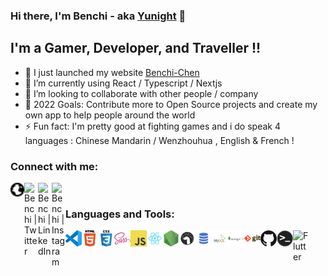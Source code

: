 ### Hi there, I'm Benchi - aka [Yunight][twitter] 👋

## I'm a Gamer, Developer, and Traveller !!

- 🔭 I just launched my website [Benchi-Chen][website]
- 🌱 I’m currently using React / Typescript / Nextjs
- 👯 I’m looking to collaborate with other people / company
- 🥅 2022 Goals: Contribute more to Open Source projects and create my own app to help people around the world
- ⚡ Fun fact: I'm pretty good at fighting games and i do speak 4 languages : Chinese Mandarin / Wenzhouhua , English & French !

### Connect with me:

[<img align="left" alt="Benchi-chen.com" width="22px" src="https://raw.githubusercontent.com/iconic/open-iconic/master/svg/globe.svg" />][website]
[<img align="left" alt="Benchi | Twitter" width="22px" src="https://cdn.jsdelivr.net/npm/simple-icons@v3/icons/twitter.svg" />][twitter]
[<img align="left" alt="Benchi | LinkedIn" width="22px" src="https://cdn.jsdelivr.net/npm/simple-icons@v3/icons/linkedin.svg" />][linkedin]
[<img align="left" alt="Benchi | Instagram" width="22px" src="https://cdn.jsdelivr.net/npm/simple-icons@v3/icons/instagram.svg" />][instagram]

<br />

### Languages and Tools:

<img align="left" alt="Visual Studio Code" width="26px" src="https://raw.githubusercontent.com/github/explore/80688e429a7d4ef2fca1e82350fe8e3517d3494d/topics/visual-studio-code/visual-studio-code.png" />
<img align="left" alt="HTML5" width="26px" src="https://raw.githubusercontent.com/github/explore/80688e429a7d4ef2fca1e82350fe8e3517d3494d/topics/html/html.png" />
<img align="left" alt="CSS3" width="26px" src="https://raw.githubusercontent.com/github/explore/80688e429a7d4ef2fca1e82350fe8e3517d3494d/topics/css/css.png" />
<img align="left" alt="Sass" width="26px" src="https://raw.githubusercontent.com/github/explore/80688e429a7d4ef2fca1e82350fe8e3517d3494d/topics/sass/sass.png" />
<img align="left" alt="JavaScript" width="26px" src="https://raw.githubusercontent.com/github/explore/80688e429a7d4ef2fca1e82350fe8e3517d3494d/topics/javascript/javascript.png" />
<img align="left" alt="React" width="26px" src="https://raw.githubusercontent.com/github/explore/80688e429a7d4ef2fca1e82350fe8e3517d3494d/topics/react/react.png" />
<img align="left" alt="Node.js" width="26px" src="https://raw.githubusercontent.com/github/explore/80688e429a7d4ef2fca1e82350fe8e3517d3494d/topics/nodejs/nodejs.png" />
<img align="left" alt="Deno" width="26px" src="https://raw.githubusercontent.com/github/explore/361e2821e2dea67711cde99c9c40ed357061cf27/topics/deno/deno.png" />
<img align="left" alt="SQL" width="26px" src="https://raw.githubusercontent.com/github/explore/80688e429a7d4ef2fca1e82350fe8e3517d3494d/topics/sql/sql.png" />
<img align="left" alt="MySQL" width="26px" src="https://raw.githubusercontent.com/github/explore/80688e429a7d4ef2fca1e82350fe8e3517d3494d/topics/mysql/mysql.png" />
<img align="left" alt="MongoDB" width="26px" src="https://raw.githubusercontent.com/github/explore/80688e429a7d4ef2fca1e82350fe8e3517d3494d/topics/mongodb/mongodb.png" />
<img align="left" alt="Git" width="26px" src="https://raw.githubusercontent.com/github/explore/80688e429a7d4ef2fca1e82350fe8e3517d3494d/topics/git/git.png" />
<img align="left" alt="GitHub" width="26px" src="https://raw.githubusercontent.com/github/explore/78df643247d429f6cc873026c0622819ad797942/topics/github/github.png" />
<img align="left" alt="Terminal" width="26px" src="https://raw.githubusercontent.com/github/explore/80688e429a7d4ef2fca1e82350fe8e3517d3494d/topics/terminal/terminal.png" />
<img align="left" alt="Flutter" width="26px" src="https://simpleicons.org/icons/flutter.svg" />

<br />
<br />

[website]: https://Benchi-chen.com
[twitter]: https://twitter.com/nightoflunatv
[instagram]: https://instagram.com/_mr_oriz
[linkedin]: https://www.linkedin.com/in/benchi-chen-b495626b/

